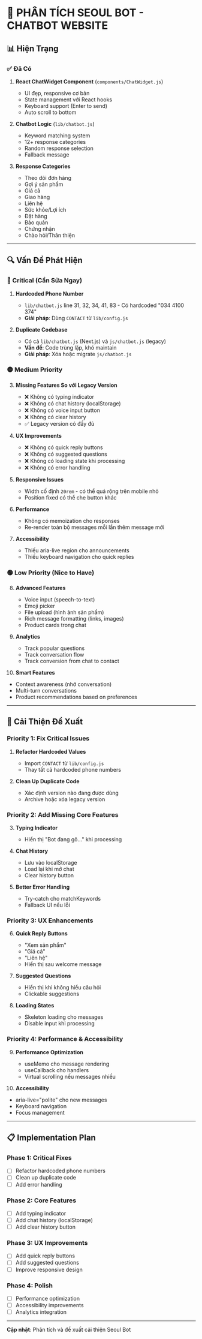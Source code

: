 # 🤖 PHÂN TÍCH SEOUL BOT - CHATBOT WEBSITE

## 📊 Hiện Trạng

### ✅ Đã Có

1. **React ChatWidget Component** (`components/ChatWidget.js`)
   - UI đẹp, responsive cơ bản
   - State management với React hooks
   - Keyboard support (Enter to send)
   - Auto scroll to bottom

2. **Chatbot Logic** (`lib/chatbot.js`)
   - Keyword matching system
   - 12+ response categories
   - Random response selection
   - Fallback message

3. **Response Categories**
   - Theo dõi đơn hàng
   - Gợi ý sản phẩm
   - Giá cả
   - Giao hàng
   - Liên hệ
   - Sức khỏe/Lợi ích
   - Đặt hàng
   - Bảo quản
   - Chứng nhận
   - Chào hỏi/Thân thiện

---

## 🔍 Vấn Đề Phát Hiện

### 🔴 Critical (Cần Sửa Ngay)

1. **Hardcoded Phone Number**
   - `lib/chatbot.js` line 31, 32, 34, 41, 83 - Có hardcoded "034 4100 374"
   - **Giải pháp**: Dùng `CONTACT` từ `lib/config.js`

2. **Duplicate Codebase**
   - Có cả `lib/chatbot.js` (Next.js) và `js/chatbot.js` (legacy)
   - **Vấn đề**: Code trùng lặp, khó maintain
   - **Giải pháp**: Xóa hoặc migrate `js/chatbot.js`

### 🟡 Medium Priority

3. **Missing Features So với Legacy Version**
   - ❌ Không có typing indicator
   - ❌ Không có chat history (localStorage)
   - ❌ Không có voice input button
   - ❌ Không có clear history
   - ✅ Legacy version có đầy đủ

4. **UX Improvements**
   - ❌ Không có quick reply buttons
   - ❌ Không có suggested questions
   - ❌ Không có loading state khi processing
   - ❌ Không có error handling

5. **Responsive Issues**
   - Width cố định `20rem` - có thể quá rộng trên mobile nhỏ
   - Position fixed có thể che button khác

6. **Performance**
   - Không có memoization cho responses
   - Re-render toàn bộ messages mỗi lần thêm message mới

7. **Accessibility**
   - Thiếu aria-live region cho announcements
   - Thiếu keyboard navigation cho quick replies

### 🟢 Low Priority (Nice to Have)

8. **Advanced Features**
   - Voice input (speech-to-text)
   - Emoji picker
   - File upload (hình ảnh sản phẩm)
   - Rich message formatting (links, images)
   - Product cards trong chat

9. **Analytics**
   - Track popular questions
   - Track conversation flow
   - Track conversion from chat to contact

10. **Smart Features**
   - Context awareness (nhớ conversation)
   - Multi-turn conversations
   - Product recommendations based on preferences

---

## 🔧 Cải Thiện Đề Xuất

### Priority 1: Fix Critical Issues

1. **Refactor Hardcoded Values**
   - Import `CONTACT` từ `lib/config.js`
   - Thay tất cả hardcoded phone numbers

2. **Clean Up Duplicate Code**
   - Xác định version nào đang được dùng
   - Archive hoặc xóa legacy version

### Priority 2: Add Missing Core Features

3. **Typing Indicator**
   - Hiển thị "Bot đang gõ..." khi processing

4. **Chat History**
   - Lưu vào localStorage
   - Load lại khi mở chat
   - Clear history button

5. **Better Error Handling**
   - Try-catch cho matchKeywords
   - Fallback UI nếu lỗi

### Priority 3: UX Enhancements

6. **Quick Reply Buttons**
   - "Xem sản phẩm"
   - "Giá cả"
   - "Liên hệ"
   - Hiển thị sau welcome message

7. **Suggested Questions**
   - Hiển thị khi không hiểu câu hỏi
   - Clickable suggestions

8. **Loading States**
   - Skeleton loading cho messages
   - Disable input khi processing

### Priority 4: Performance & Accessibility

9. **Performance Optimization**
   - useMemo cho message rendering
   - useCallback cho handlers
   - Virtual scrolling nếu messages nhiều

10. **Accessibility**
   - aria-live="polite" cho new messages
   - Keyboard navigation
   - Focus management

---

## 📋 Implementation Plan

### Phase 1: Critical Fixes
- [ ] Refactor hardcoded phone numbers
- [ ] Clean up duplicate code
- [ ] Add error handling

### Phase 2: Core Features
- [ ] Add typing indicator
- [ ] Add chat history (localStorage)
- [ ] Add clear history button

### Phase 3: UX Improvements
- [ ] Add quick reply buttons
- [ ] Add suggested questions
- [ ] Improve responsive design

### Phase 4: Polish
- [ ] Performance optimization
- [ ] Accessibility improvements
- [ ] Analytics integration

---

**Cập nhật**: Phân tích và đề xuất cải thiện Seoul Bot

